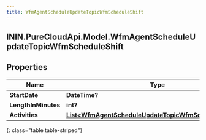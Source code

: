```yaml
---
title: WfmAgentScheduleUpdateTopicWfmScheduleShift
---
```

## ININ.PureCloudApi.Model.WfmAgentScheduleUpdateTopicWfmScheduleShift

## Properties

|Name | Type | Description | Notes|
|------------ | ------------- | ------------- | -------------|
| **StartDate** | **DateTime?** |  | [optional] |
| **LengthInMinutes** | **int?** |  | [optional] |
| **Activities** | [**List&lt;WfmAgentScheduleUpdateTopicWfmScheduleActivity&gt;**](WfmAgentScheduleUpdateTopicWfmScheduleActivity.html) |  | [optional] |
{: class="table table-striped"}


